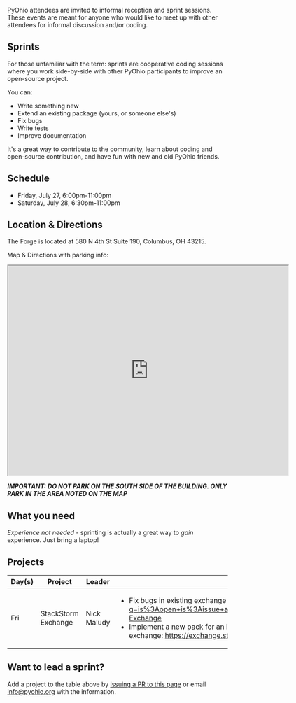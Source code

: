 PyOhio attendees are invited to informal reception and sprint sessions. These events are meant for anyone who would like to meet up with other attendees for informal discussion and/or coding.

## Sprints

For those unfamiliar with the term: sprints are cooperative coding sessions where you work side-by-side with other PyOhio participants to improve an open-source project.

You can:

- Write something new
- Extend an existing package (yours, or someone else's)
- Fix bugs
- Write tests
- Improve documentation

It's a great way to contribute to the community, learn about coding and open-source contribution, and have fun with new and old PyOhio friends.

## Schedule

* Friday, July 27, 6:00pm-11:00pm
* Saturday, July 28, 6:30pm-11:00pm

## Location & Directions

The Forge is located at 580 N 4th St Suite 190, Columbus, OH 43215.

Map & Directions with parking info:

<iframe src="https://www.google.com/maps/d/u/1/embed?mid=1LIewa4cWEDFfmL76YY9XOx1KsPjOOUZF" width="640" height="480"></iframe>

***IMPORTANT: DO NOT PARK ON THE SOUTH SIDE OF THE BUILDING. ONLY PARK IN THE
AREA NOTED ON THE MAP***

## What you need

*Experience not needed* - sprinting is actually a great way to <em>gain</em> experience. Just bring a laptop!

## Projects

| Day(s) | Project             | Leader            | Details                           |
| ------ | ------------------- | ----------------- | --------------------------------- |
| Fri    | StackStorm Exchange | Nick Maludy       | <ul><li>Fix bugs in existing exchange packs: https://github.com/issues?q=is%3Aopen+is%3Aissue+archived%3Afalse+user%3AStackStorm-Exchange</li><li>Implement a new pack for an integration/API that isn't present on the exchange: https://exchange.stackstorm.org/</li></ul> |

## Want to lead a sprint?

Add a project to the table above by [issuing a PR to this page](https://github.com/pyohio/pyohio-website/blob/master/pinaxcon/templates/static_pages/program/sprints_and_receptions.md)
or email info@pyohio.org with the information.

